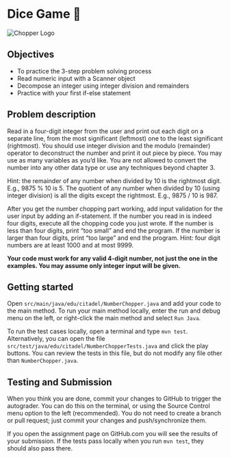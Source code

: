 # Dice Game :game_die:

![Chopper Logo](/img/chop.png)

## Objectives
* To practice the 3-step problem solving process
* Read numeric input with a Scanner object
* Decompose an integer using integer division and remainders
* Practice with your first if-else statement

## Problem description
Read in a four-digit integer from the user and print out each digit on a separate line, from the most significant (leftmost) one to the least significant (rightmost). You should use integer division and the modulo (remainder) operator to deconstruct the number and print it out piece by piece. You may use as many variables as you’d like. You are not allowed to convert the number into any other data type or use any techniques beyond chapter 3.

Hint: the remainder of any number when divided by 10 is the rightmost digit. E.g., 9875 % 10 is 5. The quotient of any number when divided by 10 (using integer division) is all the digits except the rightmost. E.g., 9875 / 10 is 987.

After you get the number chopping part working, add input validation for the user input by adding an if-statement. If the number you read in is indeed four digits, execute all the chopping code you just wrote. If the number is less than four digits, print “too small” and end the program. If the number is larger than four digits, print “too large” and end the program. Hint: four digit numbers are at least 1000 and at most 9999.

**Your code must work for any valid 4-digit number, not just the one in the examples. You may assume only integer input will be given.**

## Getting started
Open `src/main/java/edu/citadel/NumberChopper.java` and add your code to the main method. To run your main method locally, enter the run and debug menu on the left, or right-click the main method and select `Run Java`.

To run the test cases locally, open a terminal and type `mvn test`. Alternatively, you can open the file `src/test/java/edu/citadel/NumberChopperTests.java` and click the play buttons. You can review the tests in this file, but do not modify any file other than `NumberChopper.java`.

## Testing and Submission
When you think you are done, commit your changes to GitHub to trigger the autograder. You can do this on the terminal, or using the Source Control menu option to the left (recommended). You do not need to create a branch or pull request; just commit your changes and push/synchronize them.

If you open the assignment page on GitHub.com you will see the results of your submission. If the tests pass locally when you run `mvn test`, they should also pass there.
